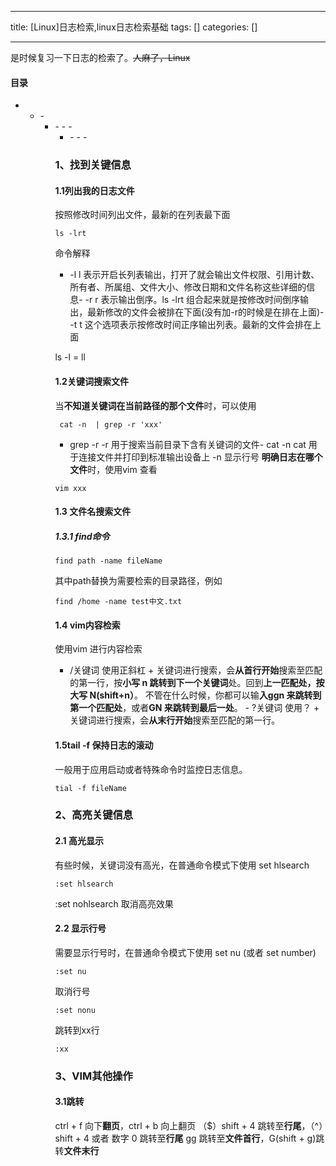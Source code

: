 
--- 
title:  [Linux]日志检索,linux日志检索基础 
tags: []
categories: [] 

---
是时候复习一下日志的检索了。<s>人麻了，Linux</s> 

#### 目录
- <ul><li>- <ul><li>- - - <ul><li>- - - 


### 1、找到关键信息

#### 1.1列出我的日志文件

按照修改时间列出文件，最新的在列表最下面

```
ls -lrt

```

命令解释
- -l l 表示开启长列表输出，打开了就会输出文件权限、引用计数、所有者、所属组、文件大小、修改日期和文件名称这些详细的信息- -r r 表示输出倒序。ls -lrt 组合起来就是按修改时间倒序输出，最新修改的文件会被排在下面(没有加-r的时候是在排在上面)- -t t 这个选项表示按修改时间正序输出列表。最新的文件会排在上面
>  
 ls -l = ll 


#### 1.2关键词搜索文件

当**不知道关键词在当前路径的那个文件**时，可以使用

```
 cat -n  | grep -r 'xxx'

```
- grep -r -r 用于搜索当前目录下含有关键词的文件- cat -n cat 用于连接文件并打印到标准输出设备上 -n 显示行号
**明确日志在哪个文件**时，使用vim 查看

```
vim xxx

```

#### 1.3 文件名搜索文件

##### 1.3.1 find命令

```
find path -name fileName

```

其中path替换为需要检索的目录路径，例如

```
find /home -name test中文.txt

```

#### 1.4 vim内容检索

使用vim 进行内容检索
-  /关键词 使用正斜杠 + 关键词进行搜索，会**从首行开始**搜索至匹配的第一行，按**小写 n 跳转到下一个关键词**处。回到**上一匹配处，按大写 N(shift+n）**。 不管在什么时候，你都可以输**入ggn 来跳转到第一个匹配处**，或者**GN 来跳转到最后一处**。 -  ?关键词 使用？ + 关键词进行搜索，会**从末行开始**搜索至匹配的第一行。 
#### 1.5tail -f 保持日志的滚动

一般用于应用启动或者特殊命令时监控日志信息。

```
tial -f fileName

```

### 2、高亮关键信息

#### 2.1 高光显示

有些时候，关键词没有高光，在普通命令模式下使用 set hlsearch

```
:set hlsearch

```

:set nohlsearch 取消高亮效果

#### 2.2 显示行号

需要显示行号时，在普通命令模式下使用 set nu (或者 set number)

```
:set nu

```

取消行号

```
:set nonu

```

跳转到xx行

```
:xx

```

### 3、VIM其他操作

#### 3.1跳转

ctrl + f 向下**翻页**，ctrl + b 向上翻页 （$）shift + 4 跳转至**行尾**，（^）shift + 4 或者 数字 0 跳转至**行尾** gg 跳转至**文件首行**，G(shift + g)跳转**文件末行**
